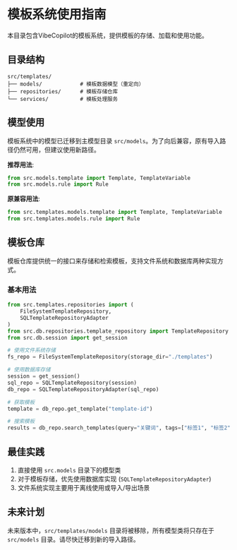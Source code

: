 # 模板系统使用指南

本目录包含VibeCopilot的模板系统，提供模板的存储、加载和使用功能。

## 目录结构

```
src/templates/
├── models/            # 模板数据模型（重定向）
├── repositories/      # 模板存储仓库
└── services/          # 模板处理服务
```

## 模型使用

模板系统中的模型已迁移到主模型目录 `src/models`。为了向后兼容，原有导入路径仍然可用，但建议使用新路径。

**推荐用法**:
```python
from src.models.template import Template, TemplateVariable
from src.models.rule import Rule
```

**原兼容用法**:
```python
from src.templates.models.template import Template, TemplateVariable
from src.templates.models.rule import Rule
```

## 模板仓库

模板仓库提供统一的接口来存储和检索模板，支持文件系统和数据库两种实现方式。

### 基本用法

```python
from src.templates.repositories import (
    FileSystemTemplateRepository,
    SQLTemplateRepositoryAdapter
)
from src.db.repositories.template_repository import TemplateRepository as SQLTemplateRepository
from src.db.session import get_session

# 使用文件系统存储
fs_repo = FileSystemTemplateRepository(storage_dir="./templates")

# 使用数据库存储
session = get_session()
sql_repo = SQLTemplateRepository(session)
db_repo = SQLTemplateRepositoryAdapter(sql_repo)

# 获取模板
template = db_repo.get_template("template-id")

# 搜索模板
results = db_repo.search_templates(query="关键词", tags=["标签1", "标签2"])
```

## 最佳实践

1. 直接使用 `src.models` 目录下的模型类
2. 对于模板存储，优先使用数据库实现 (`SQLTemplateRepositoryAdapter`)
3. 文件系统实现主要用于离线使用或导入/导出场景

## 未来计划

未来版本中，`src/templates/models` 目录将被移除，所有模型类将只存在于 `src/models` 目录。请尽快迁移到新的导入路径。
